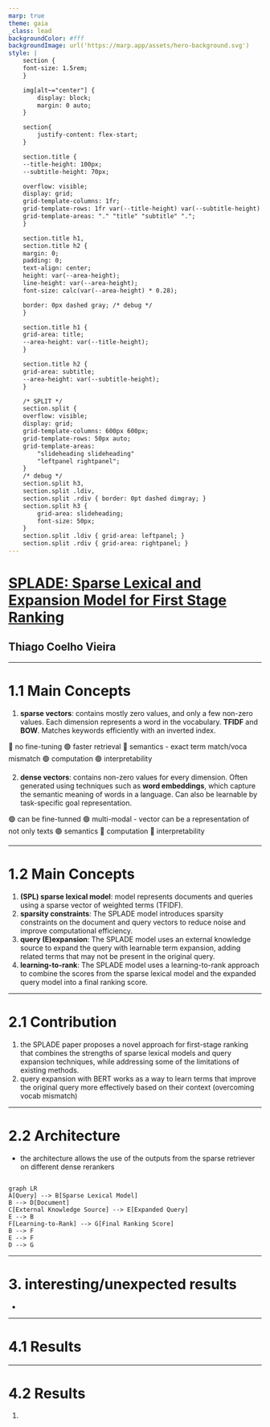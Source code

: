 ```yaml
---
marp: true
theme: gaia
_class: lead
backgroundColor: #fff
backgroundImage: url('https://marp.app/assets/hero-background.svg')
style: |
    section {
    font-size: 1.5rem;
    }

    img[alt~="center"] {
        display: block;
        margin: 0 auto;
    }

    section{
        justify-content: flex-start;
    }

    section.title {
    --title-height: 100px;
    --subtitle-height: 70px;

    overflow: visible;
    display: grid;
    grid-template-columns: 1fr;
    grid-template-rows: 1fr var(--title-height) var(--subtitle-height) 1fr;
    grid-template-areas: "." "title" "subtitle" ".";
    }

    section.title h1,
    section.title h2 {
    margin: 0;
    padding: 0;
    text-align: center;
    height: var(--area-height);
    line-height: var(--area-height);
    font-size: calc(var(--area-height) * 0.28);

    border: 0px dashed gray; /* debug */
    }

    section.title h1 {
    grid-area: title;
    --area-height: var(--title-height);
    }

    section.title h2 {
    grid-area: subtitle;
    --area-height: var(--subtitle-height);
    }

    /* SPLIT */
    section.split {
    overflow: visible;
    display: grid;
    grid-template-columns: 600px 600px;
    grid-template-rows: 50px auto;
    grid-template-areas: 
        "slideheading slideheading"
        "leftpanel rightpanel";
    }
    /* debug */
    section.split h3, 
    section.split .ldiv, 
    section.split .rdiv { border: 0pt dashed dimgray; }
    section.split h3 {
        grid-area: slideheading;
        font-size: 50px;
    }
    section.split .ldiv { grid-area: leftpanel; }
    section.split .rdiv { grid-area: rightpanel; }
---
```

<!-- _class: title -->

# [SPLADE: Sparse Lexical and Expansion Model for First Stage Ranking](https://arxiv.org/pdf/2107.05720.pdf)

## Thiago Coelho Vieira
---
<!-- paginate: true -->

<!-- # 1. Questions

1. **main concepts**
2. **contributions**
3. **interesting/unexpected results**
4. ~~basic doubts~~
5. ~~advanced topics for discussion~~ -->

# 1.1 Main Concepts

1. **sparse vectors**: contains mostly zero values, and only a few non-zero values. Each dimension represents a word in the vocabulary. **TFIDF** and **BOW**. Matches keywords efficiently with an inverted index.

🔴 no fine-tuning  🟢 faster retrieval 🔴 semantics - exact term match/voca mismatch 
🟢 computation 🟢 interpretability

2. **dense vectors**: contains non-zero values for every dimension. Often generated using techniques such as **word embeddings**, which capture the semantic meaning of words in a language. Can also be learnable by task-specific goal representation.

🟢 can be fine-tunned 🟢 multi-modal - vector can be a representation of not only texts 🟢 semantics 🔴 computation 🔴 interpretability

---

# 1.2 Main Concepts

1. **(SPL) sparse lexical model**: model represents documents and queries using a sparse vector of weighted terms (TFIDF).
2. **sparsity constraints**: The SPLADE model introduces sparsity constraints on the document and query vectors to reduce noise and improve computational efficiency.
3. **query (E)expansion**: The SPLADE model uses an external knowledge source to expand the query with learnable term expansion, adding related terms that may not be present in the original query.
4. **learning-to-rank**: The SPLADE model uses a learning-to-rank approach to combine the scores from the sparse lexical model and the expanded query model into a final ranking score.

---

# 2.1 Contribution

1. the SPLADE paper proposes a novel approach for first-stage ranking that combines the strengths of sparse lexical models and query expansion techniques, while addressing some of the limitations of existing methods.
2. query expansion with BERT works as a way to learn terms that improve the original query more effectively based on their context (overcoming vocab mismatch)


---

# 2.2 Architecture

- the architecture allows the use of the outputs from the sparse retriever on different dense rerankers

```mermaid

graph LR
A[Query] --> B[Sparse Lexical Model]
B --> D[Document]
C[External Knowledge Source] --> E[Expanded Query]
E --> B
F[Learning-to-Rank] --> G[Final Ranking Score]
B --> F
E --> F
D --> G
```

---

# 3. interesting/unexpected results

- 
---

# 4.1 Results

---
# 4.2 Results

1. 

